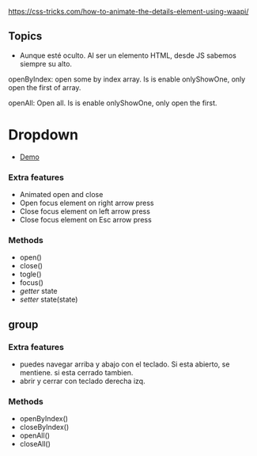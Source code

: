 https://css-tricks.com/how-to-animate-the-details-element-using-waapi/

## Topics
* Aunque esté oculto. Al ser un elemento HTML, desde JS sabemos siempre su alto.


openByIndex: open some by index array. Is is enable onlyShowOne, only open the first of array.

openAll: Open all. Is is enable onlyShowOne, only open the first.

# Dropdown
* [Demo](https://barcia.github.io/lab/dropdown/single.html)

### Extra features
* Animated open and close
* Open focus element on right arrow press
* Close focus element on left arrow press
* Close focus element on Esc arrow press

### Methods
* open()
* close()
* togle()
* focus()
* *getter* state
* *setter* state(state)

## group

### Extra features
- puedes navegar arriba y abajo con el teclado. Si esta abierto, se mentiene. si esta cerrado tambien.
- abrir y cerrar con teclado derecha izq.

### Methods
* openByIndex()
* closeByIndex()
* openAll()
* closeAll()
